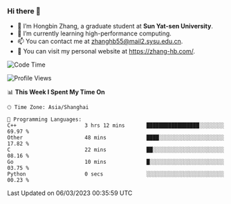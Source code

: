 ### Hi there 👋

- 🔭 I’m Hongbin Zhang, a graduate student at **Sun Yat-sen University**.
- 🌱 I’m currently learning high-performance computing.
- 📫 You can contact me at zhanghb55@mail2.sysu.edu.cn.
- 👀 You can visit my personal website at https://zhang-hb.com/.

<!--START_SECTION:waka-->
![Code Time](http://img.shields.io/badge/Code%20Time-74%20hrs%2059%20mins-blue)

![Profile Views](http://img.shields.io/badge/Profile%20Views-2-blue)

📊 **This Week I Spent My Time On** 

```text
🕑︎ Time Zone: Asia/Shanghai

💬 Programming Languages: 
C++                      3 hrs 12 mins       █████████████████░░░░░░░░   69.97 % 
Other                    48 mins             ████░░░░░░░░░░░░░░░░░░░░░   17.82 % 
C                        22 mins             ██░░░░░░░░░░░░░░░░░░░░░░░   08.16 % 
Go                       10 mins             █░░░░░░░░░░░░░░░░░░░░░░░░   03.75 % 
Python                   0 secs              ░░░░░░░░░░░░░░░░░░░░░░░░░   00.23 % 
```


 Last Updated on 06/03/2023 00:35:59 UTC
<!--END_SECTION:waka-->